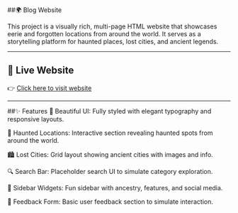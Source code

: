##🌍 Blog Website

This project is a visually rich, multi-page HTML website that showcases eerie and forgotten locations from around the world. It serves as a storytelling platform for haunted places, lost cities, and ancient legends.

---
## 🔗 Live Website

👉 [Click here to visit website](https://hitaishini1708.github.io/Blog/blog%20website/)

----
##✨ Features
🎨 Beautiful UI: Fully styled with elegant typography and responsive layouts.

🧟 Haunted Locations: Interactive section revealing haunted spots from around the world.

🏙️ Lost Cities: Grid layout showing ancient cities with images and info.

🔍 Search Bar: Placeholder search UI to simulate category exploration.

🧭 Sidebar Widgets: Fun sidebar with ancestry, features, and social media.

💬 Feedback Form: Basic user feedback section to simulate interaction.
